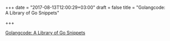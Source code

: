 +++
date = "2017-08-13T12:00:29+03:00"
draft = false
title = "Golangcode: A Library of Go Snippets"

+++

<p><a href="https://golangcode.com">Golangcode: A Library of Go Snippets</a></p>

